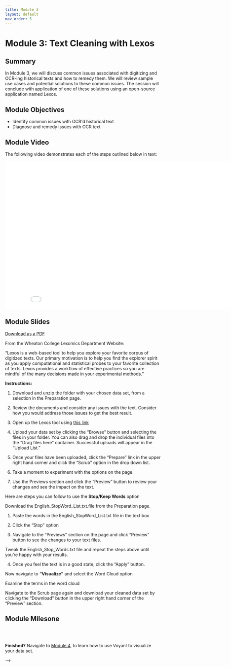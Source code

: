 ```yaml
---
title: Module 3
layout: default
nav_order: 5
---
```


<!-- Edit the content below for the workshop in question. Once you're ready to publish, remove the comment characters e.g. "" at the start and end -->

# Module 3: Text Cleaning with Lexos

## Summary 
In Module 3, we will discuss common issues associated with digitizing and OCR-ing historical texts and how to remedy them. We will review sample use cases and potential solutions to these common issues. The session will conclude with application of one of these solutions using an open-source application named Lexos.

## Module Objectives 
- Identify common issues with OCR'd historical text
- Diagnose and remedy issues with OCR text

## Module Video
The following video demonstrates each of the steps outlined below in text:
<iframe height="480" width="853" allowfullscreen frameborder=0 src="Insert URL"></iframe>

## Module Slides
[Download as a PDF](https://github.com/scds/intro-tableau/raw/main/assets/docs/tableau_20201118.pdf)

<!-- div style="position:relative;padding-top:66.25%;">
<iframe src="//docs.google.com/viewer?url=https://github.com/scds/intro-tableau/raw/main/assets/docs/tableau_20201118.pdf?dl=0&hl=en_US&embedded=true" class="gde-frame" style="position:absolute;top:0;left:0;width:100%;height:100%;border:none;" scrolling="no"></iframe>
</div> -->


From the Wheaton College Lexomics Department Website: 

“Lexos is a web-based tool to help you explore your favorite corpus of digitized texts. Our primary motivation is to help you find the explorer spirit as you apply computational and statistical probes to your favorite collection of texts. Lexos provides a workflow of effective practices so you are mindful of the many decisions made in your experimental methods.” 

**Instructions:** 

1. Download and unzip the folder with your chosen data set, from a selection in the Preparation page. 

2. Review the documents and consider any issues with the text. Consider how you would address those issues to get the best result. 

3. Open up the Lexos tool using [this link](http://lexos.wheatoncollege.edu/upload) 

4. Upload your data set by clicking the “Browse” button and selecting the files in your folder. You can also drag and drop the individual files into the “Drag files here” container. Successful uploads will appear in the “Upload List.”  

5. Once your files have been uploaded, click the “Prepare” link in the upper right hand corner and click the “Scrub” option in the drop down list. 

6. Take a moment to experiment with the options on the page. 

7. Use the Previews section and click the “Preview” button to review your changes and see the impact on the text. 

Here are steps you can follow to use the **Stop/Keep Words** option 

Download the English_StopWord_List.txt.file from the Preparation page. 

1. Paste the words in the English_StopWord_List.txt file in the text box 

2. Click the “Stop” option 

3. Navigate to the “Previews” section on the page and click “Preview” button to see the changes to your text files. 

Tweak the English_Stop_Words.txt file and repeat the steps above until you’re happy with your results.  

4. Once you feel the text is in a good state, click the “Apply” button. 

Now navigate to **“Visualize”** and select the Word Cloud option 

Examine the terms in the word cloud 

Navigate to the Scrub page again and download your cleaned data set by clicking the “Download” button in the upper right hand corner of the “Preview” section.

## Module Milesone

<br>
<br>

**Finished?** Navigate to [Module 4](module-4.md), to learn how to use Voyant to visualize your data set. 


-->